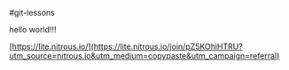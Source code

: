 #git-lessons

hello world!!!

[https://lite.nitrous.io/](https://lite.nitrous.io/join/pZ5KOhiHTRU?utm_source=nitrous.io&utm_medium=copypaste&utm_campaign=referral)
